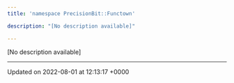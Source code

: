 ```yaml
---
title: 'namespace PrecisionBit::Functown'

description: "[No description available]"

---
```







[No description available]






-------------------------------

Updated on 2022-08-01 at 12:13:17 +0000